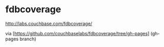 # fdbcoverage

http://labs.couchbase.com/fdbcoverage/

via [https://github.com/couchbaselabs/fdbcoverage/tree/gh-pages] (gh-pages branch)
